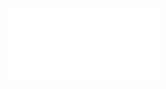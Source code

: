 ![alt text]([http://url/to/img.png](https://github.com/Isaac-Porat/CS3200-Project-1/blob/main/Business%20Requirements.pdf)https://github.com/Isaac-Porat/CS3200-Project-1/blob/main/Business%20Requirements.pdf)
